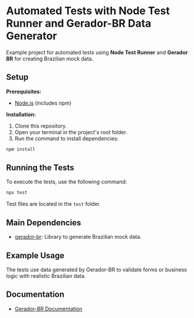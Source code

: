 # Automated Tests with Node Test Runner and Gerador-BR Data Generator

Example project for automated tests using **Node Test Runner** and **Gerador BR** for creating Brazilian mock data.

## Setup

**Prerequisites:**

* [Node.js](https://nodejs.org/) (includes npm)

**Installation:**

1. Clone this repository.
2. Open your terminal in the project's root folder.
3. Run the command to install dependencies:

```bash
npm install
```

## Running the Tests

To execute the tests, use the following command:

```bash
npx test
```

Test files are located in the `test` folder.

## Main Dependencies

* [gerador-br](https://www.npmjs.com/package/gerador-br): Library to generate Brazilian mock data.

## Example Usage

The tests use data generated by Gerador-BR to validate forms or business logic with realistic Brazilian data.

## Documentation

* [Gerador-BR Documentation](https://box4.dev/gerador-br/)
